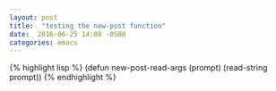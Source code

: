 ```yaml
---
layout: post
title:  "testing the new-post function"
date:  2016-06-25 14:08 -0500
categories: emacs
---
```



{% highlight lisp %}
(defun new-post-read-args (prompt)
  (read-string prompt))
{% endhighlight %}

